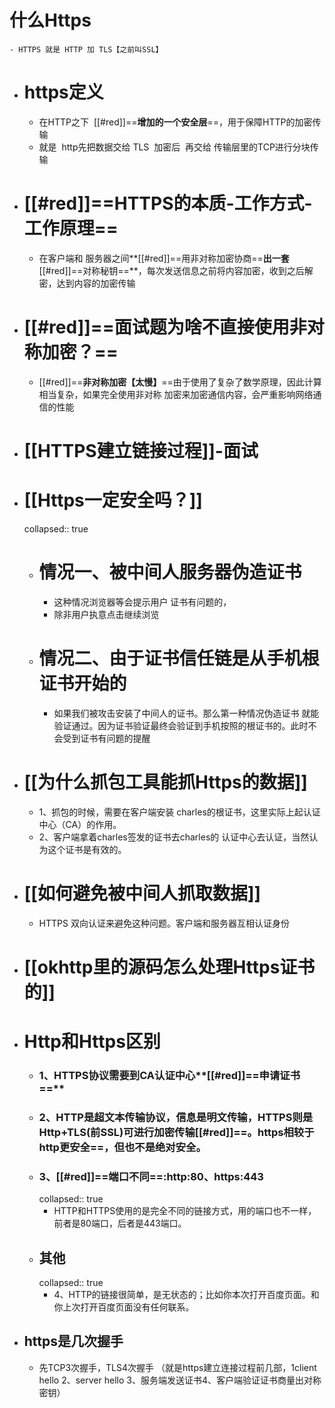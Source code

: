 # 什么Https
	- HTTPS 就是 HTTP 加 TLS【之前叫SSL】
- # https定义
	- 在HTTP之下  [[#red]]==**增加的一个安全层**==，用于保障HTTP的加密传输
	- 就是  http先把数据交给 TLS  加密后  再交给 传输层里的TCP进行分块传输
- # [[#red]]==**HTTPS的本质-工作方式-工作原理**==
	- 在客户端和 服务器之间**[[#red]]==用非对称加密协商==**出一套**[[#red]]==对称秘钥==**，每次发送信息之前将内容加密，收到之后解密，达到内容的加密传输
- # [[#red]]==面试题为啥不直接使用非对称加密？==
	- [[#red]]==**⾮对称加密【太慢】**==由于使⽤了复杂了数学原理，因此计算相当复杂，如果完全使⽤⾮对称 加密来加密通信内容，会严重影响⽹络通信的性能
- # [[HTTPS建立链接过程]]-面试
- # [[Https一定安全吗？]]
  collapsed:: true
	- # 情况一、被中间人服务器伪造证书
		- 这种情况浏览器等会提示用户 证书有问题的，
		- 除非用户执意点击继续浏览
	- # 情况二、由于证书信任链是从手机根证书开始的
		- 如果我们被攻击安装了中间人的证书。那么第一种情况伪造证书 就能验证通过。因为证书验证最终会验证到手机按照的根证书的。此时不会受到证书有问题的提醒
- # [[为什么抓包工具能抓Https的数据]]
	- 1、抓包的时候，需要在客户端安装 charles的根证书，这里实际上起认证中心（CA）的作用。
	- 2、客户端拿着charles签发的证书去charles的 认证中心去认证，当然认为这个证书是有效的。
- # [[如何避免被中间人抓取数据]]
	- HTTPS 双向认证来避免这种问题。客户端和服务器互相认证身份
- # [[okhttp里的源码怎么处理Https证书的]]
- # Http和Https区别
	- ### 1、HTTPS协议需要到CA认证中心**[[#red]]==申请证书==**
	- ### 2、HTTP是超文本传输协议，信息是明文传输，HTTPS则是Http+TLS(前SSL)可进行加密传输[[#red]]==**。https相较于http更安全**==，但也不是绝对安全。
	- ### 3、[[#red]]==**端口不同**==:http:80、https:443
	  collapsed:: true
		- HTTP和HTTPS使用的是完全不同的链接方式，用的端口也不一样，前者是80端口，后者是443端口。
	- ## 其他
	  collapsed:: true
		- 4、HTTP的链接很简单，是无状态的；比如你本次打开百度页面。和你上次打开百度页面没有任何联系。
- ## https是几次握手
	- 先TCP3次握手，TLS4次握手 （就是https建立连接过程前几部，1client hello 2、server hello 3、服务端发送证书4、客户端验证证书商量出对称密钥）